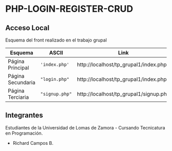 # PHP-LOGIN-REGISTER-CRUD

## Acceso Local

Esquema del front realizado en el trabajo grupal

|Esquema         |ASCII                          |Link                         |
|----------------|-------------------------------|-----------------------------|
|Página Principal|`'index.php'`            |http://localhost/tp_grupal1/index.php|
|Página Secundaria|`"login.php"`            |http://localhost/tp_grupal1/index.php|
|Página Terciaria |`"signup.php"`  |http://localhost/tp_grupal1/signup.php|

## Integrantes

Estudiantes de la Universidad de Lomas de Zamora - Cursando Tecnicatura en Programación.

- Richard Campos B.